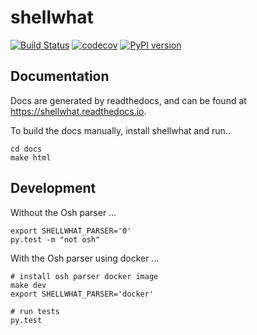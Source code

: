 shellwhat
=========

[![Build Status](https://travis-ci.org/datacamp/shellwhat.svg?branch=master)](https://travis-ci.org/datacamp/shellwhat)
[![codecov](https://codecov.io/gh/datacamp/shellwhat/branch/master/graph/badge.svg)](https://codecov.io/gh/datacamp/shellwhat)
[![PyPI version](https://badge.fury.io/py/shellwhat.svg)](https://badge.fury.io/py/shellwhat)


Documentation
---------------

Docs are generated by readthedocs, and can be found at https://shellwhat.readthedocs.io.

To build the docs manually, install shellwhat and run..

```
cd docs
make html
```


Development
-----------

Without the Osh parser ...

```
export SHELLWHAT_PARSER='0'
py.test -m "not osh"
```

With the Osh parser using docker ...

```
# install osh parser docker image
make dev
export SHELLWHAT_PARSER='docker'

# run tests
py.test
```

